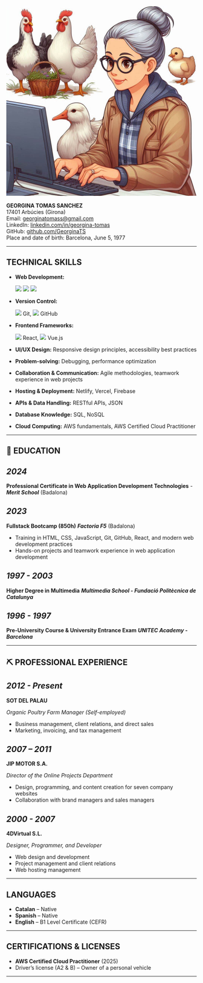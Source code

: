 ![alt text](image.png)

**GEORGINA TOMAS SANCHEZ**  
17401 Arbúcies (Girona)  
Email: <georginatomass@gmail.com>  
LinkedIn: [linkedin.com/in/georgina-tomas](https://www.linkedin.com/in/georgina-tomas/)  
GitHub: [github.com/GeorginaTS](https://github.com/GeorginaTS)  
Place and date of birth: Barcelona, June 5, 1977

---

## **TECHNICAL SKILLS**

- **Web Development:**

  <img src="https://cdn.jsdelivr.net/gh/devicons/devicon/icons/html5/html5-original.svg" width="100px">  
  <img src="https://cdn.jsdelivr.net/gh/devicons/devicon/icons/css3/css3-original.svg" width="100px"> <img src="https://cdn.jsdelivr.net/gh/devicons/devicon/icons/javascript/javascript-original.svg" width="100px">

- **Version Control:**

  <img src="https://cdn.jsdelivr.net/gh/devicons/devicon/icons/git/git-original.svg" width="100px"> Git, <img src="https://cdn.jsdelivr.net/gh/devicons/devicon/icons/github/github-original.svg" width="100px"> GitHub

- **Frontend Frameworks:**

  <img src="https://cdn.jsdelivr.net/gh/devicons/devicon/icons/react/react-original.svg" width="100px"> React, <img src="https://cdn.jsdelivr.net/gh/devicons/devicon/icons/vuejs/vuejs-original.svg" width="100px"> Vue.js

- **UI/UX Design:** Responsive design principles, accessibility best practices
- **Problem-solving:** Debugging, performance optimization
- **Collaboration & Communication:** Agile methodologies, teamwork experience in web projects
- **Hosting & Deployment:** Netlify, Vercel, Firebase
- **APIs & Data Handling:** RESTful APIs, JSON
- **Database Knowledge:** SQL, NoSQL
- **Cloud Computing:** AWS fundamentals, AWS Certified Cloud Practitioner

---

## **📖 EDUCATION**

## *2024*

**Professional Certificate in Web Application Development Technologies** -
***Merit School*** (Badalona)

## *2023*

**Fullstack Bootcamp (850h)**
***Factoria F5*** (Badalona)

- Training in HTML, CSS, JavaScript, Git, GitHub, React, and modern web development practices
- Hands-on projects and teamwork experience in web application development

## *1997 - 2003*

**Higher Degree in Multimedia**
***Multimedia School - Fundació Politècnica de Catalunya***

## *1996 - 1997*

**Pre-University Course & University Entrance Exam**
***UNITEC Academy - Barcelona***

---

## **⛏️ PROFESSIONAL EXPERIENCE**

## *2012 - Present*

**SOT DEL PALAU**

*Organic Poultry Farm Manager (Self-employed)*  

- Business management, client relations, and direct sales
- Marketing, invoicing, and tax management
  
## *2007 – 2011*

**JIP MOTOR S.A.**

*Director of the Online Projects Department*  

- Design, programming, and content creation for seven company websites
- Collaboration with brand managers and sales managers

## *2000 - 2007*

**4DVirtual S.L.**

*Designer, Programmer, and Developer*  

- Web design and development
- Project management and client relations
- Web hosting management

---

## **LANGUAGES**

- **Catalan** – Native
- **Spanish** – Native
- **English** – B1 Level Certificate (CEFR)

---

## **CERTIFICATIONS & LICENSES**

- **AWS Certified Cloud Practitioner** (2025)
- Driver’s license (A2 & B) – Owner of a personal vehicle

---
